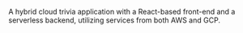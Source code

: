 A hybrid cloud trivia application with a React-based front-end and a serverless backend, utilizing services from both AWS and GCP.
